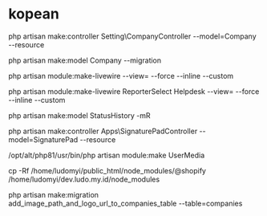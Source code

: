 # kopean

php artisan make:controller Setting\\CompanyController --model=Company --resource


php artisan make:model Company --migration


php artisan module:make-livewire <Component> <Module> --view= --force --inline --custom

php artisan module:make-livewire ReporterSelect Helpdesk --view= --force --inline --custom


php artisan make:model StatusHistory -mR

php artisan make:controller Apps\\SignaturePadController --model=SignaturePad --resource

/opt/alt/php81/usr/bin/php artisan module:make UserMedia

cp -Rf /home/ludomyi/public_html/node_modules/@shopify /home/ludomyi/dev.ludo.my.id/node_modules

php artisan make:migration add_image_path_and_logo_url_to_companies_table --table=companies

